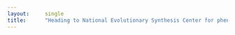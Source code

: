 ```yaml
---
layout:     single
title:      "Heading to National Evolutionary Synthesis Center for phenotypic plasticity working group"	
---
```

